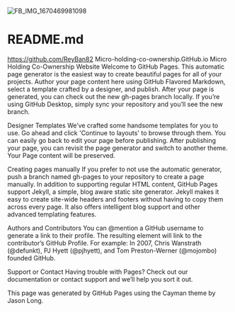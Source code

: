 ![FB_IMG_1670469981098](https://user-images.githubusercontent.com/91646027/218439082-f45281f9-7be0-479d-a98f-5eb520b8ccc9.jpg)
# README.md
https://github.com/ReyBan82
Micro-holding-co-ownership.GitHub.io
Micro Holding Co-Ownership Website
Welcome to GitHub Pages.
This automatic page generator is the easiest way to create beautiful pages for all of your projects. Author your page content here using GitHub Flavored Markdown, select a template crafted by a designer, and publish. After your page is generated, you can check out the new gh-pages branch locally. If you’re using GitHub Desktop, simply sync your repository and you’ll see the new branch.

Designer Templates
We’ve crafted some handsome templates for you to use. Go ahead and click 'Continue to layouts' to browse through them. You can easily go back to edit your page before publishing. After publishing your page, you can revisit the page generator and switch to another theme. Your Page content will be preserved.

Creating pages manually
If you prefer to not use the automatic generator, push a branch named gh-pages to your repository to create a page manually. In addition to supporting regular HTML content, GitHub Pages support Jekyll, a simple, blog aware static site generator. Jekyll makes it easy to create site-wide headers and footers without having to copy them across every page. It also offers intelligent blog support and other advanced templating features.

Authors and Contributors
You can @mention a GitHub username to generate a link to their profile. The resulting <a> element will link to the contributor’s GitHub Profile. For example: In 2007, Chris Wanstrath (@defunkt), PJ Hyett (@pjhyett), and Tom Preston-Werner (@mojombo) founded GitHub.

Support or Contact
Having trouble with Pages? Check out our documentation or contact support and we’ll help you sort it out.

This page was generated by GitHub Pages using the Cayman theme by Jason Long.
